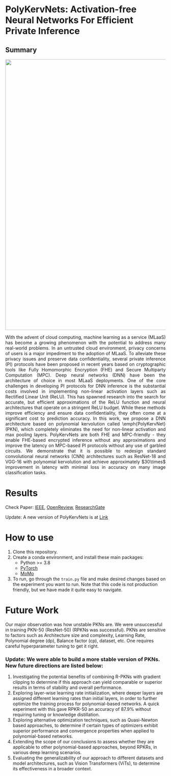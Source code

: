 # PolyKervNets: Activation-free Neural Networks For Efficient Private Inference
## Summary
<img src="https://user-images.githubusercontent.com/45424924/188140566-a2125f2e-99c8-486a-adb9-17b66578c961.png" width="850">

<p align="justify"> With the advent of cloud computing, machine learning as a service (MLaaS) has become a growing phenomenon with the potential to address many real-world problems. In an untrusted cloud environment, privacy concerns of users is a major impediment to the adoption of MLaaS. To alleviate these privacy issues and preserve data confidentiality, several private inference (PI) protocols have been proposed in recent years based on cryptographic tools like Fully Homomorphic Encryption (FHE) and Secure Multiparty Computation (MPC). Deep neural networks (DNN) have been the architecture of choice in most MLaaS deployments. One of the core challenges in developing PI protocols for DNN inference is the substantial costs involved in implementing non-linear activation layers such as Rectified Linear Unit (ReLU). This has spawned research into the search for accurate, but efficient approximations of the ReLU function and neural architectures that operate on a stringent ReLU budget. While these methods improve efficiency and ensure data confidentiality, they often come at a significant cost to prediction accuracy. In this work, we propose a DNN architecture based on polynomial kervolution called \emph{PolyKervNet} (PKN), which completely eliminates the need for non-linear activation and max pooling layers. PolyKervNets are both FHE and MPC-friendly - they enable FHE-based encrypted inference without any approximations and improve the latency on MPC-based PI protocols without any use of garbled circuits. We demonstrate that it is possible to redesign standard convolutional neural networks (CNN) architectures such as ResNet-18 and VGG-16 with polynomial kervolution and achieve approximately $30\times$ improvement in latency with minimal loss in accuracy on many image classification tasks. </p>

# Results
Check Paper: [IEEE](https://ieeexplore.ieee.org/abstract/document/10136177), [OpenReview](https://openreview.net/pdf?id=OGzt9NKC0lO), [ResearchGate](https://www.researchgate.net/publication/371230167_PolyKervNets_Activation-free_Neural_Networks_For_Efficient_Private_Inference)

Update: A new version of PolyKervNets is at [Link](soon)

# How to use
1. Clone this repository.
2. Create a conda environment, and install these main packages:
    - Python >= 3.8
    - [PyTorch](https://pytorch.org/get-started/locally/)
    - [MoMo](https://github.com/fabian-sp/MoMo/tree/main)
3. To run, go through the ```train.py``` file and make desired changes based on the experiment you want to run. Note that this code is not production friendly, but we have made it quite easy to navigate.

# Future Work
Our major observation was how unstable PKNs are. We were unsuccessful in training PKN-50 (ResNet-50) (RPKNs was successful). PKNs are sensitive to factors such as Architecture size and complexity, Learning Rate, Polynomial degree (dp), Balance factor (cp), dataset, etc. One requires careful hyperparameter tuning to get it right.

### Update: We were able to build a more stable version of PKNs. New future directions are listed below:

1. Investigating the potential benefits of combining R-PKNs with gradient clipping to determine if this approach can yield comparable or superior results in terms of stability and overall performance.
2. Exploring layer-wise learning rate initialization, where deeper layers are assigned different learning rates than initial layers, in order to further optimize the training process for polynomial-based networks. A quick experiment with this gave RPKR-50 an accuracy of 87.9\% without requiring tuning or knowledge distillation.
3. Exploring alternative optimization techniques, such as Quasi-Newton based approaches, to determine if certain types of optimizers exhibit superior performance and convergence properties when applied to polynomial-based networks.
4. Extending the scope of our conclusions to assess whether they are applicable to other polynomial-based approaches, beyond RPKRs, in various deep learning scenarios.
5. Evaluating the generalizability of our approach to different datasets and model architectures, such as Vision Transformers (ViTs), to determine its effectiveness in a broader context.